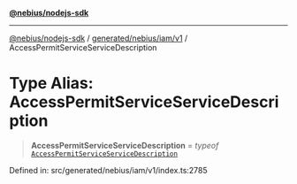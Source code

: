 [**@nebius/nodejs-sdk**](../../../../../README.md)

***

[@nebius/nodejs-sdk](../../../../../README.md) / [generated/nebius/iam/v1](../README.md) / AccessPermitServiceServiceDescription

# Type Alias: AccessPermitServiceServiceDescription

> **AccessPermitServiceServiceDescription** = *typeof* [`AccessPermitServiceServiceDescription`](../variables/AccessPermitServiceServiceDescription.md)

Defined in: src/generated/nebius/iam/v1/index.ts:2785
